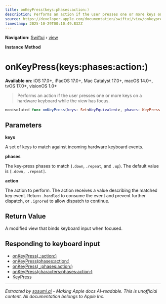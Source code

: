 ```yaml
---
title: onKeyPress(keys:phases:action:)
description: Performs an action if the user presses one or more keys on a hardware keyboard while the view has focus.
source: https://developer.apple.com/documentation/swiftui/view/onkeypress(keys:phases:action:)
timestamp: 2025-10-29T00:10:49.832Z
---
```


**Navigation:** [Swiftui](/documentation/swiftui) › [view](/documentation/swiftui/view)

**Instance Method**

# onKeyPress(keys:phases:action:)

**Available on:** iOS 17.0+, iPadOS 17.0+, Mac Catalyst 17.0+, macOS 14.0+, tvOS 17.0+, visionOS 1.0+

> Performs an action if the user presses one or more keys on a hardware keyboard while the view has focus.

```swift
nonisolated func onKeyPress(keys: Set<KeyEquivalent>, phases: KeyPress.Phases = [.down, .repeat], action: @escaping (KeyPress) -> KeyPress.Result) -> some View
```

## Parameters

**keys**

A set of keys to match against incoming hardware keyboard events.



**phases**

The key-press phases to match (`.down`, `.repeat`, and `.up`). The default value is `[.down, .repeat]`.



**action**

The action to perform. The action receives a value describing the matched key event. Return `.handled` to consume the event and prevent further dispatch, or `.ignored` to allow dispatch to continue.



## Return Value

A modified view that binds keyboard input when focused.

## Responding to keyboard input

- [onKeyPress(_:action:)](/documentation/swiftui/view/onkeypress(_:action:))
- [onKeyPress(phases:action:)](/documentation/swiftui/view/onkeypress(phases:action:))
- [onKeyPress(_:phases:action:)](/documentation/swiftui/view/onkeypress(_:phases:action:))
- [onKeyPress(characters:phases:action:)](/documentation/swiftui/view/onkeypress(characters:phases:action:))
- [KeyPress](/documentation/swiftui/keypress)

---

*Extracted by [sosumi.ai](https://sosumi.ai) - Making Apple docs AI-readable.*
*This is unofficial content. All documentation belongs to Apple Inc.*
